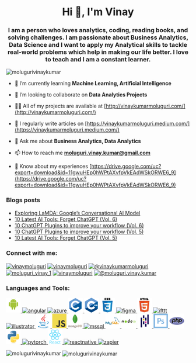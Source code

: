 <h1 align="center">Hi 👋, I'm Vinay</h1>
<h3 align="center">I am a person who loves analytics, coding, reading books, and solving challenges. I am passionate about Business Analytics, Data Science and I want to apply my Analytical skills to tackle real-world problems which help in making our life better. I love to teach and I am a constant learner.</h3>

<p align="left"> <img src="https://komarev.com/ghpvc/?username=molugurivinaykumar&label=Profile%20views&color=0e75b6&style=flat" alt="molugurivinaykumar" /> </p>

- 🌱 I’m currently learning **Machine Learning, Artificial Intelligence**

- 👯 I’m looking to collaborate on **Data Analytics Projects**

- 👨‍💻 All of my projects are available at [http://vinaykumarmoluguri.com/](http://vinaykumarmoluguri.com/)

- 📝 I regularly write articles on [https://vinaykumarmoluguri.medium.com/](https://vinaykumarmoluguri.medium.com/)

- 💬 Ask me about **Business Analytics, Data Analytics**

- 📫 How to reach me **moluguri.vinay.kumar@gmail.com**

- 📄 Know about my experiences [https://drive.google.com/uc?export=download&id=11gwuHEp0hWPtAXvfpVkEAdWSkORWE6_9](https://drive.google.com/uc?export=download&id=11gwuHEp0hWPtAXvfpVkEAdWSkORWE6_9)

### Blogs posts
<!-- BLOG-POST-LIST:START -->
- [Exploring LaMDA: Google’s Conversational AI Model](https://vinaykumarmoluguri.medium.com/exploring-lamda-googles-conversational-ai-model-ca100636340d?source=rss-557dc798f49e------2)
- [10 Latest AI Tools: Forget ChatGPT &lpar;Vol. 6&rpar;](https://medium.com/aimonks/10-latest-ai-tools-forget-chatgpt-vol-6-faf3068150e0?source=rss-557dc798f49e------2)
- [10 ChatGPT Plugins to improve your workflow &lpar;Vol. 6&rpar;](https://vinaykumarmoluguri.medium.com/10-chatgpt-plugins-to-improve-your-workflow-vol-6-46a0c9d94f10?source=rss-557dc798f49e------2)
- [10 ChatGPT Plugins to improve your workflow &lpar;Vol. 5&rpar;](https://vinaykumarmoluguri.medium.com/10-chatgpt-plugins-to-improve-your-workflow-vol-5-d3c417ca2512?source=rss-557dc798f49e------2)
- [10 Latest AI Tools: Forget ChatGPT &lpar;Vol. 5&rpar;](https://vinaykumarmoluguri.medium.com/10-latest-ai-tools-forget-chatgpt-vol-5-fcb31365e8e0?source=rss-557dc798f49e------2)
<!-- BLOG-POST-LIST:END -->

<h3 align="left">Connect with me:</h3>
<p align="left">
<a href="https://linkedin.com/in/vinaymoluguri" target="blank"><img align="center" src="https://raw.githubusercontent.com/rahuldkjain/github-profile-readme-generator/master/src/images/icons/Social/linked-in-alt.svg" alt="vinaymoluguri" height="30" width="40" /></a>
<a href="https://kaggle.com/vinaymoluguri" target="blank"><img align="center" src="https://raw.githubusercontent.com/rahuldkjain/github-profile-readme-generator/master/src/images/icons/Social/kaggle.svg" alt="vinaymoluguri" height="30" width="40" /></a>
<a href="https://medium.com/@vinaykumarmoluguri" target="blank"><img align="center" src="https://raw.githubusercontent.com/rahuldkjain/github-profile-readme-generator/master/src/images/icons/Social/medium.svg" alt="@vinaykumarmoluguri" height="30" width="40" /></a>
<a href="https://www.hackerrank.com/moluguri_vinay_1" target="blank"><img align="center" src="https://raw.githubusercontent.com/rahuldkjain/github-profile-readme-generator/master/src/images/icons/Social/hackerrank.svg" alt="moluguri_vinay_1" height="30" width="40" /></a>
<a href="https://www.leetcode.com/vinaymoluguri" target="blank"><img align="center" src="https://raw.githubusercontent.com/rahuldkjain/github-profile-readme-generator/master/src/images/icons/Social/leet-code.svg" alt="vinaymoluguri" height="30" width="40" /></a>
<a href="https://www.hackerearth.com/@moluguri.vinay.kumar" target="blank"><img align="center" src="https://raw.githubusercontent.com/rahuldkjain/github-profile-readme-generator/master/src/images/icons/Social/hackerearth.svg" alt="@moluguri.vinay.kumar" height="30" width="40" /></a>
</p>

<h3 align="left">Languages and Tools:</h3>
<p align="left"> <a href="https://developer.android.com" target="_blank" rel="noreferrer"> <img src="https://raw.githubusercontent.com/devicons/devicon/master/icons/android/android-original-wordmark.svg" alt="android" width="40" height="40"/> </a> <a href="https://angular.io" target="_blank" rel="noreferrer"> <img src="https://angular.io/assets/images/logos/angular/angular.svg" alt="angular" width="40" height="40"/> </a> <a href="https://azure.microsoft.com/en-in/" target="_blank" rel="noreferrer"> <img src="https://www.vectorlogo.zone/logos/microsoft_azure/microsoft_azure-icon.svg" alt="azure" width="40" height="40"/> </a> <a href="https://www.cprogramming.com/" target="_blank" rel="noreferrer"> <img src="https://raw.githubusercontent.com/devicons/devicon/master/icons/c/c-original.svg" alt="c" width="40" height="40"/> </a> <a href="https://www.w3schools.com/cpp/" target="_blank" rel="noreferrer"> <img src="https://raw.githubusercontent.com/devicons/devicon/master/icons/cplusplus/cplusplus-original.svg" alt="cplusplus" width="40" height="40"/> </a> <a href="https://www.w3schools.com/css/" target="_blank" rel="noreferrer"> <img src="https://raw.githubusercontent.com/devicons/devicon/master/icons/css3/css3-original-wordmark.svg" alt="css3" width="40" height="40"/> </a> <a href="https://www.figma.com/" target="_blank" rel="noreferrer"> <img src="https://www.vectorlogo.zone/logos/figma/figma-icon.svg" alt="figma" width="40" height="40"/> </a> <a href="https://www.w3.org/html/" target="_blank" rel="noreferrer"> <img src="https://raw.githubusercontent.com/devicons/devicon/master/icons/html5/html5-original-wordmark.svg" alt="html5" width="40" height="40"/> </a> <a href="https://ifttt.com/" target="_blank" rel="noreferrer"> <img src="https://www.vectorlogo.zone/logos/ifttt/ifttt-ar21.svg" alt="ifttt" width="40" height="40"/> </a> <a href="https://www.adobe.com/in/products/illustrator.html" target="_blank" rel="noreferrer"> <img src="https://www.vectorlogo.zone/logos/adobe_illustrator/adobe_illustrator-icon.svg" alt="illustrator" width="40" height="40"/> </a> <a href="https://www.java.com" target="_blank" rel="noreferrer"> <img src="https://raw.githubusercontent.com/devicons/devicon/master/icons/java/java-original.svg" alt="java" width="40" height="40"/> </a> <a href="https://developer.mozilla.org/en-US/docs/Web/JavaScript" target="_blank" rel="noreferrer"> <img src="https://raw.githubusercontent.com/devicons/devicon/master/icons/javascript/javascript-original.svg" alt="javascript" width="40" height="40"/> </a> <a href="https://www.mongodb.com/" target="_blank" rel="noreferrer"> <img src="https://raw.githubusercontent.com/devicons/devicon/master/icons/mongodb/mongodb-original-wordmark.svg" alt="mongodb" width="40" height="40"/> </a> <a href="https://www.microsoft.com/en-us/sql-server" target="_blank" rel="noreferrer"> <img src="https://www.svgrepo.com/show/303229/microsoft-sql-server-logo.svg" alt="mssql" width="40" height="40"/> </a> <a href="https://www.mysql.com/" target="_blank" rel="noreferrer"> <img src="https://raw.githubusercontent.com/devicons/devicon/master/icons/mysql/mysql-original-wordmark.svg" alt="mysql" width="40" height="40"/> </a> <a href="https://nodejs.org" target="_blank" rel="noreferrer"> <img src="https://raw.githubusercontent.com/devicons/devicon/master/icons/nodejs/nodejs-original-wordmark.svg" alt="nodejs" width="40" height="40"/> </a> <a href="https://pandas.pydata.org/" target="_blank" rel="noreferrer"> <img src="https://raw.githubusercontent.com/devicons/devicon/2ae2a900d2f041da66e950e4d48052658d850630/icons/pandas/pandas-original.svg" alt="pandas" width="40" height="40"/> </a> <a href="https://www.photoshop.com/en" target="_blank" rel="noreferrer"> <img src="https://raw.githubusercontent.com/devicons/devicon/master/icons/photoshop/photoshop-line.svg" alt="photoshop" width="40" height="40"/> </a> <a href="https://www.php.net" target="_blank" rel="noreferrer"> <img src="https://raw.githubusercontent.com/devicons/devicon/master/icons/php/php-original.svg" alt="php" width="40" height="40"/> </a> <a href="https://www.python.org" target="_blank" rel="noreferrer"> <img src="https://raw.githubusercontent.com/devicons/devicon/master/icons/python/python-original.svg" alt="python" width="40" height="40"/> </a> <a href="https://pytorch.org/" target="_blank" rel="noreferrer"> <img src="https://www.vectorlogo.zone/logos/pytorch/pytorch-icon.svg" alt="pytorch" width="40" height="40"/> </a> <a href="https://reactjs.org/" target="_blank" rel="noreferrer"> <img src="https://raw.githubusercontent.com/devicons/devicon/master/icons/react/react-original-wordmark.svg" alt="react" width="40" height="40"/> </a> <a href="https://reactnative.dev/" target="_blank" rel="noreferrer"> <img src="https://reactnative.dev/img/header_logo.svg" alt="reactnative" width="40" height="40"/> </a> <a href="https://zapier.com" target="_blank" rel="noreferrer"> <img src="https://www.vectorlogo.zone/logos/zapier/zapier-icon.svg" alt="zapier" width="40" height="40"/> </a> </p>

<p><img align="left" src="https://github-readme-stats.vercel.app/api/top-langs?username=molugurivinaykumar&show_icons=true&locale=en&layout=compact" alt="molugurivinaykumar" /></p>

<p>&nbsp;<img align="center" src="https://github-readme-stats.vercel.app/api?username=molugurivinaykumar&show_icons=true&locale=en" alt="molugurivinaykumar" /></p>
